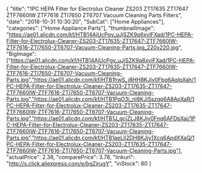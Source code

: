 {
	"title": "1PC HEPA Filter for Electrolux Cleaner ZS203 ZT17635 ZT17647 ZTF7660IW ZTF7616 ZTI7650 ZT6707 Vacuum Cleaning Parts Filters",
	"date": "2018-10-31 10:30:20",
	"SubCat": ["Home Appliances"],
	"categories": ["Home Appliance Parts"],
	"thumbnailImage": "https://ae01.alicdn.com/kf/HTB14AjUcPgy_uJjSZK9q6xvlFXad/1PC-HEPA-Filter-for-Electrolux-Cleaner-ZS203-ZT17635-ZT17647-ZTF7660IW-ZTF7616-ZTI7650-ZT6707-Vacuum-Cleaning-Parts.jpg_220x220.jpg",
	"BigImage": ["https://ae01.alicdn.com/kf/HTB14AjUcPgy_uJjSZK9q6xvlFXad/1PC-HEPA-Filter-for-Electrolux-Cleaner-ZS203-ZT17635-ZT17647-ZTF7660IW-ZTF7616-ZTI7650-ZT6707-Vacuum-Cleaning-Parts.jpg","https://ae01.alicdn.com/kf/HTB1hwS_j8HH8KJjy0Fbq6AqlpXah/1PC-HEPA-Filter-for-Electrolux-Cleaner-ZS203-ZT17635-ZT17647-ZTF7660IW-ZTF7616-ZTI7650-ZT6707-Vacuum-Cleaning-Parts.jpg","https://ae01.alicdn.com/kf/HTB1PqO3j_nI8KJjSszgq6A8ApXaR/1PC-HEPA-Filter-for-Electrolux-Cleaner-ZS203-ZT17635-ZT17647-ZTF7660IW-ZTF7616-ZTI7650-ZT6707-Vacuum-Cleaning-Parts.jpg","https://ae01.alicdn.com/kf/HTB1J_gcjZLJ8KJjy0Fnq6AFDpXai/1PC-HEPA-Filter-for-Electrolux-Cleaner-ZS203-ZT17635-ZT17647-ZTF7660IW-ZTF7616-ZTI7650-ZT6707-Vacuum-Cleaning-Parts.jpg","https://ae01.alicdn.com/kf/HTB1aeLIj2DH8KJjy1Xcq6ApdXXaQ/1PC-HEPA-Filter-for-Electrolux-Cleaner-ZS203-ZT17635-ZT17647-ZTF7660IW-ZTF7616-ZTI7650-ZT6707-Vacuum-Cleaning-Parts.jpg"],
	"actualPrice": 2.38,
	"comparePrice": 3.78,
	"linkurl": "http://s.click.aliexpress.com/e/bgZirugY",
	"inStock": 80
}
